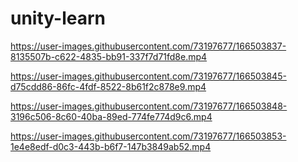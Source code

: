 # unity-learn



https://user-images.githubusercontent.com/73197677/166503837-8135507b-c622-4835-bb91-337f7d71fd8e.mp4



https://user-images.githubusercontent.com/73197677/166503845-d75cdd86-86fc-4fdf-8522-8b61f2c878e9.mp4



https://user-images.githubusercontent.com/73197677/166503848-3196c506-8c60-40ba-89ed-774fe774d9c6.mp4



https://user-images.githubusercontent.com/73197677/166503853-1e4e8edf-d0c3-443b-b6f7-147b3849ab52.mp4

